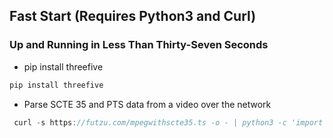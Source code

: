 ## Fast Start  (Requires Python3 and Curl)


### Up and Running in Less Than Thirty-Seven Seconds


* pip install threefive
```go
pip install threefive


```
* Parse SCTE 35 and PTS data from a video over the network
```js
 curl -s https://futzu.com/mpegwithscte35.ts -o - | python3 -c 'import threefive; threefive.decode()' 
```


